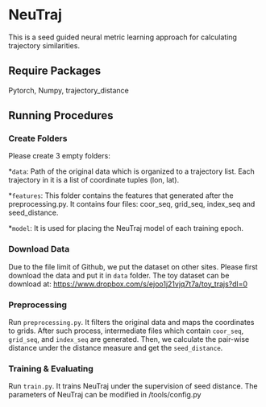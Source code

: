 # NeuTraj

This is a seed guided neural metric learning approach for calculating trajectory similarities.

## Require Packages
Pytorch, Numpy, trajectory_distance

## Running Procedures

### Create Folders
Please create 3 empty folders:

*`data`: Path of the original data which is organized to a trajectory list. Each trajectory in it is a list of coordinate tuples (lon, lat).

*`features`: This folder contains the features that generated after the preprocessing.py. It contains four files: coor_seq, grid_seq, index_seq and seed_distance. 

*`model`: It is used for placing the NeuTraj model of each training epoch.

### Download Data
Due to the file limit of Github, we put the dataset on other sites. Please first download the data and put it in `data` folder. The toy dataset can be download at:  https://www.dropbox.com/s/ejoo1j21vjq7t7a/toy_trajs?dl=0

### Preprocessing
Run `preprocessing.py`. It filters the original data and maps the coordinates to grids. After such process, intermediate files which contain `coor_seq`, `grid_seq`, and `index_seq` are generated. Then, we calculate the pair-wise distance under the distance measure and get the `seed_distance`.

### Training & Evaluating
Run `train.py`. It trains NeuTraj under the supervision of seed distance. The parameters of NeuTraj can be modified in /tools/config.py
